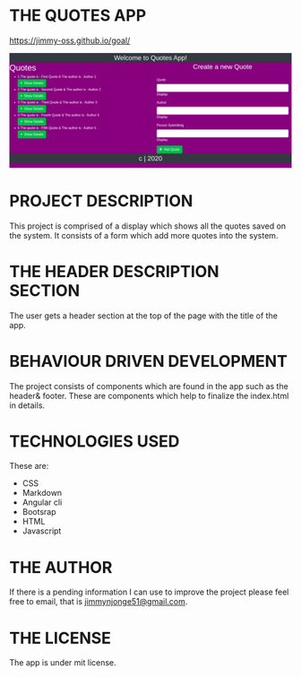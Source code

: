 # THE QUOTES APP
   https://jimmy-oss.github.io/goal/
   
   ![screenshot](./screenshot/screen.jpg)

# PROJECT DESCRIPTION
This project is comprised of a display which shows all the quotes saved on the system.
    It consists of a form which add more quotes into the system.
# THE HEADER DESCRIPTION SECTION
The user gets a header section at the top of the page with the title of the app.
# BEHAVIOUR DRIVEN DEVELOPMENT
The project consists of components which are found in the app such as the header& footer.
These are components which help to finalize the index.html in details.
# TECHNOLOGIES USED
These are:<ul>
        <li>CSS</li>
        <li>Markdown</li>
        <li>Angular cli</li>
        <li>Bootsrap</li>
        <li>HTML</li>
        <li>Javascript</li>
             </ul>
# THE AUTHOR
If there is a pending information I can use to improve the project please feel free to email,
that is jimmynjonge51@gmail.com.
# THE LICENSE
The app is under mit license.
